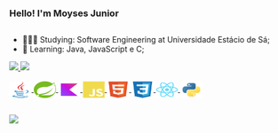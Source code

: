 ### Hello! I'm Moyses Junior
##

- 👨🏾‍💻 Studying: Software Engineering at Universidade Estácio de Sá;
- 🌱 Learning: Java, JavaScript e C;

<div>
  
  <a href="https://github.com/moysesjuniior">
  <img height="180em" src="https://github-readme-stats.vercel.app/api?username=moysesjuniior&show_icons=true&theme=dark&include_all_commits=true&count_private=true"/>
  <img height="180em" src="https://github-readme-stats.vercel.app/api/top-langs/?username=moysesjuniior&layout=compact&langs_count=7&theme=dark"/>

</div>
  
<div style="display: inline_block"><br>
  
  <img align="center" alt="Junior-Java" height="30" width="40" src="https://raw.githubusercontent.com/devicons/devicon/master/icons/java/java-original.svg">
  <img align="center" alt="Junior-Spring" height="30" width="40" src="https://raw.githubusercontent.com/devicons/devicon/master/icons/spring/spring-original.svg">
  <img align="center" alt="Junior-Kotlin" height="30" width="40" src="https://raw.githubusercontent.com/devicons/devicon/master/icons/kotlin/kotlin-original.svg">
  <img align="center" alt="Junior-Js" height="30" width="40" src="https://raw.githubusercontent.com/devicons/devicon/master/icons/javascript/javascript-plain.svg">
  <img align="center" alt="Junior-HTML" height="30" width="40" src="https://raw.githubusercontent.com/devicons/devicon/master/icons/html5/html5-original.svg">
  <img align="center" alt="Junior-CSS" height="30" width="40" src="https://raw.githubusercontent.com/devicons/devicon/master/icons/css3/css3-original.svg">
  <img align="center" alt="Junior-React" height="30" width="40" src="https://raw.githubusercontent.com/devicons/devicon/master/icons/react/react-original.svg">
  <img align="center" alt="Junior-Python" height="30" width="40" src="https://raw.githubusercontent.com/devicons/devicon/master/icons/python/python-original.svg">
  
</div>
  
  ##
 
<div> 
  
  <a href="https://www.linkedin.com/in/moysesjuniior/" target="_blank"><img src="https://img.shields.io/badge/-LinkedIn-%230077B5?style=for-the-badge&logo=linkedin&logoColor=white" target="_blank"></a> 

</div>
